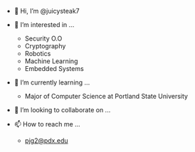 - 👋 Hi, I’m @juicysteak7
- 👀 I’m interested in ...

  - Security O.O
  - Cryptography
  - Robotics
  - Machine Learning
  - Embedded Systems

- 🌱 I’m currently learning ...

  - Major of Computer Science at Portland State University

- 💞️ I’m looking to collaborate on ...
- 📫 How to reach me ...

  - pjg2@pdx.edu

<!---
juicysteak7/juicysteak7 is a ✨ special ✨ repository because its `README.md` (this file) appears on your GitHub profile.
You can click the Preview link to take a look at your changes.
--->
